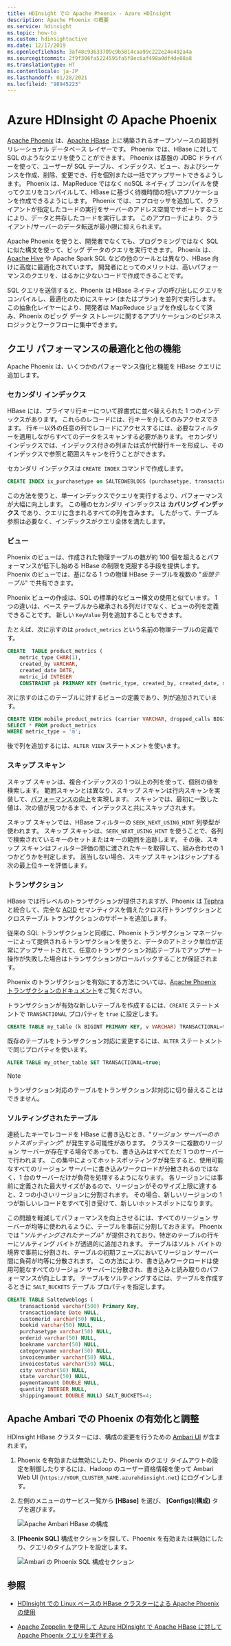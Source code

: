 ```yaml
---
title: HDInsight での Apache Phoenix - Azure HDInsight
description: Apache Phoenix の概要
ms.service: hdinsight
ms.topic: how-to
ms.custom: hdinsightactive
ms.date: 12/17/2019
ms.openlocfilehash: 3af48c93633709c9b5814caa99c222e24e402a4a
ms.sourcegitcommit: 2f9f306fa5224595fa5f8ec6af498a0df4de08a8
ms.translationtype: HT
ms.contentlocale: ja-JP
ms.lasthandoff: 01/28/2021
ms.locfileid: "98945223"
---
```

# <a name="apache-phoenix-in-azure-hdinsight"></a>Azure HDInsight の Apache Phoenix

[Apache Phoenix](https://phoenix.apache.org/) は、[Apache HBase](hbase/apache-hbase-overview.md) 上に構築されるオープンソースの超並列リレーショナル データベース レイヤーです。 Phoenix では、HBase に対して SQL のようなクエリを使うことができます。 Phoenix は基盤の JDBC ドライバーを使って、ユーザーが SQL テーブル、インデックス、ビュー、およびシーケンスを作成、削除、変更でき、行を個別または一括でアップサートできるようします。 Phoenix は、MapReduce ではなく noSQL ネイティブ コンパイルを使ってクエリをコンパイルして、HBase に基づく待機時間の短いアプリケーションを作成できるようにします。 Phoenix では、コプロセッサを追加して、クライアントが指定したコードの実行をサーバーのアドレス空間でサポートすることにより、データと共存したコードを実行します。 このアプローチにより、クライアント/サーバーのデータ転送が最小限に抑えられます。

Apache Phoenix を使うと、開発者でなくても、プログラミングではなく SQL に似た構文を使って、ビッグ データのクエリを実行できます。 Phoenix は、[Apache Hive](hadoop/hdinsight-use-hive.md) や Apache Spark SQL などの他のツールとは異なり、HBase 向けに高度に最適化されています。 開発者にとってのメリットは、高いパフォーマンスのクエリを、はるかに少ないコードで作成できることです。

SQL クエリを送信すると、Phoenix は HBase ネイティブの呼び出しにクエリをコンパイルし、最適化のためにスキャン (またはプラン) を並列で実行します。 この抽象化レイヤーにより、開発者は MapReduce ジョブを作成しなくて済み、Phoenix のビッグ データ ストレージに関するアプリケーションのビジネス ロジックとワークフローに集中できます。

## <a name="query-performance-optimization-and-other-features"></a>クエリ パフォーマンスの最適化と他の機能

Apache Phoenix は、いくつかのパフォーマンス強化と機能を HBase クエリに追加します。

### <a name="secondary-indexes"></a>セカンダリ インデックス

HBase には、プライマリ行キーについて辞書式に並べ替えられた 1 つのインデックスがあります。 これらのレコードには、行キーを介してのみアクセスできます。 行キー以外の任意の列でレコードにアクセスするには、必要なフィルターを適用しながらすべてのデータをスキャンする必要があります。 セカンダリ インデックスでは、インデックス付きの列または式が代替行キーを形成し、そのインデックスで参照と範囲スキャンを行うことができます。

セカンダリ インデックスは `CREATE INDEX` コマンドで作成します。

```sql
CREATE INDEX ix_purchasetype on SALTEDWEBLOGS (purchasetype, transactiondate) INCLUDE (bookname, quantity);
```

この方法を使うと、単一インデックスでクエリを実行するより、パフォーマンスが大幅に向上します。 この種のセカンダリ インデックスは **カバリング インデックス** であり、クエリに含まれるすべての列を含みます。 したがって、テーブル参照は必要なく、インデックスがクエリ全体を満たします。

### <a name="views"></a>ビュー

Phoenix のビューは、作成された物理テーブルの数が約 100 個を超えるとパフォーマンスが低下し始める HBase の制限を克服する手段を提供します。 Phoenix のビューでは、基になる 1 つの物理 HBase テーブルを複数の "*仮想テーブル*" で共有できます。

Phoenix ビューの作成は、SQL の標準的なビュー構文の使用と似ています。 1 つの違いは、ベース テーブルから継承される列だけでなく、ビューの列を定義できることです。 新しい `KeyValue` 列を追加することもできます。

たとえば、次に示すのは `product_metrics` という名前の物理テーブルの定義です。

```sql
CREATE  TABLE product_metrics (
    metric_type CHAR(1),
    created_by VARCHAR,
    created_date DATE,
    metric_id INTEGER
    CONSTRAINT pk PRIMARY KEY (metric_type, created_by, created_date, metric_id));
```

次に示すのはこのテーブルに対するビューの定義であり、列が追加されています。

```sql
CREATE VIEW mobile_product_metrics (carrier VARCHAR, dropped_calls BIGINT) AS
SELECT * FROM product_metrics
WHERE metric_type = 'm';
```

後で列を追加するには、`ALTER VIEW` ステートメントを使います。

### <a name="skip-scan"></a>スキップ スキャン

スキップ スキャンは、複合インデックスの 1 つ以上の列を使って、個別の値を検索します。 範囲スキャンとは異なり、スキップ スキャンは行内スキャンを実装して、[パフォーマンスの向上](https://phoenix.apache.org/performance.html#Skip-Scan)を実現します。 スキャンでは、最初に一致した値は、次の値が見つかるまで、インデックスと共にスキップされます。

スキップ スキャンでは、HBase フィルターの `SEEK_NEXT_USING_HINT` 列挙型が使われます。 スキップ スキャンは、`SEEK_NEXT_USING_HINT` を使うことで、各列で検索されているキーのセットまたはキーの範囲を追跡します。 その後、スキップ スキャンはフィルター評価の間に渡されたキーを取得して、組み合わせの 1 つかどうかを判定します。 該当しない場合、スキップ スキャンはジャンプする次の最上位キーを評価します。

### <a name="transactions"></a>トランザクション

HBase では行レベルのトランザクションが提供されますが、Phoenix は [Tephra](https://tephra.io/) と統合して、完全な [ACID](https://en.wikipedia.org/wiki/ACID) セマンティクスを備えたクロス行トランザクションとクロステーブル トランザクションのサポートを追加します。

従来の SQL トランザクションと同様に、Phoenix トランザクション マネージャーによって提供されるトランザクションを使うと、データのアトミック単位が正常にアップサートされて、任意のトランザクション対応テーブルでアップサート操作が失敗した場合はトランザクションがロールバックすることが保証されます。

Phoenix のトランザクションを有効にする方法については、[Apache Phoenix トランザクションのドキュメント](https://phoenix.apache.org/transactions.html)をご覧ください。

トランザクションが有効な新しいテーブルを作成するには、`CREATE` ステートメントで `TRANSACTIONAL` プロパティを `true` に設定します。

```sql
CREATE TABLE my_table (k BIGINT PRIMARY KEY, v VARCHAR) TRANSACTIONAL=true;
```

既存のテーブルをトランザクション対応に変更するには、`ALTER` ステートメントで同じプロパティを使います。

```sql
ALTER TABLE my_other_table SET TRANSACTIONAL=true;
```

> [!NOTE]  
> トランザクション対応のテーブルをトランザクション非対応に切り替えることはできません。

### <a name="salted-tables"></a>ソルティングされたテーブル

連続したキーでレコードを HBase に書き込むとき、"*リージョン サーバーのホットスポッティング*" が発生する可能性があります。 クラスターに複数のリージョン サーバーが存在する場合であっても、書き込みはすべてただ 1 つのサーバーで行われます。 この集中によってホットスポッティングが発生すると、使用可能なすべてのリージョン サーバーに書き込みワークロードが分散されるのではなく、1 台のサーバーだけが負荷を処理するようになります。 各リージョンには事前に定義された最大サイズがあるので、リージョンがそのサイズ上限に達すると、2 つの小さいリージョンに分割されます。 その場合、新しいリージョンの 1 つが新しいレコードをすべて引き受けて、新しいホットスポットになります。

この問題を軽減してパフォーマンスを向上させるには、すべてのリージョン サーバーが均等に使われるように、テーブルを事前に分割しておきます。 Phoenix では "*ソルティングされたテーブル*" が提供されており、特定のテーブルの行キーにソルティング バイトが透過的に追加されます。 テーブルはソルト バイトの境界で事前に分割され、テーブルの初期フェーズにおいてリージョン サーバー間に負荷が均等に分散されます。 この方法により、書き込みワークロードは使用可能なすべてのリージョン サーバーに分散され、書き込みと読み取りのパフォーマンスが向上します。 テーブルをソルティングするには、テーブルを作成するときに `SALT_BUCKETS` テーブル プロパティを指定します。

```sql
CREATE TABLE Saltedweblogs (
    transactionid varchar(500) Primary Key,
    transactiondate Date NULL,
    customerid varchar(50) NULL,
    bookid varchar(50) NULL,
    purchasetype varchar(50) NULL,
    orderid varchar(50) NULL,
    bookname varchar(50) NULL,
    categoryname varchar(50) NULL,
    invoicenumber varchar(50) NULL,
    invoicestatus varchar(50) NULL,
    city varchar(50) NULL,
    state varchar(50) NULL,
    paymentamount DOUBLE NULL,
    quantity INTEGER NULL,
    shippingamount DOUBLE NULL) SALT_BUCKETS=4;
```

## <a name="enable-and-tune-phoenix-with-apache-ambari"></a>Apache Ambari での Phoenix の有効化と調整

HDInsight HBase クラスターには、構成の変更を行うための [Ambari UI](hdinsight-hadoop-manage-ambari.md) が含まれます。

1. Phoenix を有効または無効にしたり、Phoenix のクエリ タイムアウトの設定を制御したりするには、Hadoop のユーザー資格情報を使って Ambari Web UI (`https://YOUR_CLUSTER_NAME.azurehdinsight.net`) にログインします。

2. 左側のメニューのサービス一覧から **[HBase]** を選び、 **[Configs]\(構成\)** タブを選びます。

    ![Apache Ambari HBase の構成](./media/hdinsight-phoenix-in-hdinsight/ambari-hbase-config1.png)

3. **[Phoenix SQL]** 構成セクションを探して、Phoenix を有効または無効にしたり、クエリのタイムアウトを設定します。

    ![Ambari の Phoenix SQL 構成セクション](./media/hdinsight-phoenix-in-hdinsight/apache-ambari-phoenix.png)

## <a name="see-also"></a>参照

* [HDInsight での Linux ベースの HBase クラスターによる Apache Phoenix の使用](hbase/apache-hbase-query-with-phoenix.md)

* [Apache Zeppelin を使用して Azure HDInsight で Apache HBase に対して Apache Phoenix クエリを実行する](./hbase/apache-hbase-phoenix-zeppelin.md)
